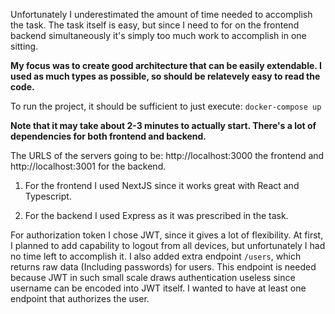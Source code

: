 Unfortunately I underestimated the amount of time needed to accomplish the task. The task itself is easy, but since I need to for on the frontend backend simultaneously it's simply too much work to accomplish in one sitting.

<b>My focus was to create good architecture that can be easily extendable. I used as much types as possible, so should be relatevely easy to read the code.</b>

To run the project, it should be sufficient to just execute:
`docker-compose up`

<b>Note that it may take about 2-3 minutes to actually start. There's a lot of dependencies for both frontend and backend.</b>

The URLS of the servers going to be: http://localhost:3000 the frontend and http://localhost:3001 for the backend.


1. For the frontend I used NextJS since it works great with React and Typescript.

2. For the backend I used Express as it was prescribed in the task.

For authorization token I chose JWT, since it gives a lot of flexibility. At first, I planned to add capability to logout from all devices, but unfortunately I had no time left to accomplish it.
I also added extra endpoint `/users`, which returns raw data (Including passwords) for users. This endpoint is needed because JWT in such small scale
draws authentication useless since username can be encoded into JWT itself. I wanted to have at least one endpoint that authorizes the user.
